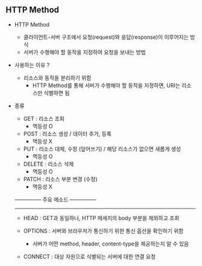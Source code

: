 ## HTTP Method
- HTTP Method
   - 클라이언트-서버 구조에서 요청(request)와 응답(response)이 이루어지는 방식
    - 서버가 수행해야 할 동작을 지정하여 요청을 보내는 방법
- 사용하는 이유 ?
    - 리소스와 동작을 분리하기 위함
        - HTTP Method를 통해 서버가 수행해야 할 동작을 지정하면, URI는 리소스만 식별하면 됨
- 종류
    - GET : 리소스 조회
        - 멱등성 O
    - POST : 리소스 생성 / 데이터 추가, 등록
        - 멱등성 X
    - PUT : 리소스 대체, 수정 (덮어쓰기) / 해당 리소스가 없으면 새롭게 생성
        - 멱등성 O
    - DELETE : 리소스 삭제
        - 멱등성 O
    - PATCH : 리소스 부분 변경 (수정)
        - 멱등성 X
    
    ————— 주요 메소드 —————
    
    ---
    
    - HEAD : GET과 동일하나, HTTP 메세지의 body 부분을 제외하고 조회
      
    - OPTIONS : 서버와 브라우저가 통신하기 위한 통신 옵션을 확인하기 위함
        - 서버가 어떤 method, header, content-type을 제공하는지 알 수 있음
          
    - CONNECT : 대상 자원으로 식별되는 서버에 대한 연결 요청
